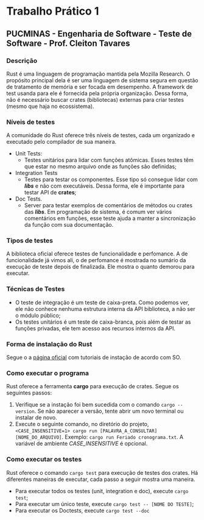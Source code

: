 # Trabalho Prático 1

## PUCMINAS - Engenharia de Software - Teste de Software - Prof. Cleiton Tavares

### Descrição

Rust é uma linguagem de programação mantida pela Mozilla Research. O propósito principal dela é ser uma linguagem de sistema segura em questão de tratamento de memória e ser focada em desempenho. A framework de test usanda para ele é fornecida pela própria organização. Dessa forma, não é necessário buscar crates (bibliotecas) externas para criar testes (mesmo que haja no ecossistema).

### Níveis de testes

A comunidade do Rust oferece três níveis de testes, cada um organizado e executado pelo compilador de sua maneira.

- Unit Tests:
  - Testes unitários para lidar com funções atômicas. Esses testes têm que estar no mesmo arquivo onde as funções são definidas;
- Integration Tests
  - Testes para testar os componentes. Esse tipo só consegue lidar com **_libs_** e não com executáveis. Dessa forma, ele é importante para testar API de **crates**;
- Doc Tests.
  - Server para testar exemplos de comentários de métodos ou crates das **_libs_**. Em programação de sistema, é comum ver vários comentários em funções, esse teste ajuda a manter a sincronização da função com sua documentação.

### Tipos de testes

A biblioteca oficial oferece testes de funcionalidade e perfomance. A de funcionalidade já vimos ali, o de perfomance é mostrada no sumário da execução de teste depois de finalizada. Ele mostra o quanto demorou para executar.

### Técnicas de Testes

- O teste de integração é um teste de caixa-preta. Como podemos ver, ele não conhece nenhuma estrutura interna da API biblioteca, a não ser o módulo público;
- Os testes unitários é um teste de caixa-branca, pois além de testar as funções privadas, ele tem acesso aos recursos internos da API.

### Forma de instalação do Rust

Segue o a [página oficial](https://www.rust-lang.org/tools/install) com tutoriais de instação de acordo com SO.

### Como executar o programa

Rust oferece a ferramenta **cargo** para execução de crates. Segue os seguintes passos:

1. Verifique se a instação foi bem sucedida com o comando `cargo --version`. Se não aparecer a versão, tente abrir um novo terminal ou instalar de novo.
2. Execute o seguinte comando, no diretório do projeto, `<CASE_INSENSITIVE=1> cargo run [PALAVRA_A_CONSULTAR] [NOME_DO_ARQUIVO]`. Exemplo: `cargo run Feriado cronograma.txt`. A variável de ambiente _CASE_INSENSITIVE_ é opcional.

### Como executar os testes

Rust oferece o comando `cargo test` para execução de testes dos crates. Há diferentes maneiras de executar, cada passo a seguir mostra uma maneira.

- Para executar todos os testes (unit, integration e doc), execute `cargo test`;
- Para executar um único teste, execute `cargo test -- [NOME DO TESTE]`;
- Para executar os Doctests, execute `cargo test --doc`
